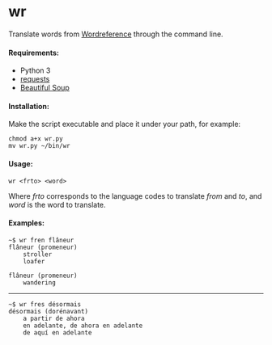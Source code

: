 # wr
Translate words from [Wordreference](http://www.wordreference.com/) through the command line. 

#### Requirements:
- Python 3
- [requests](https://pypi.python.org/pypi/requests)
- [Beautiful Soup](https://www.crummy.com/software/BeautifulSoup/)

#### Installation:

Make the script executable and place it under your path, for example:

    chmod a+x wr.py
    mv wr.py ~/bin/wr
  

#### Usage:

    wr <frto> <word>
  
Where *frto* corresponds to the language codes to translate *from* and *to*, and *word* is the word to translate.


#### Examples:

    ~$ wr fren flâneur
    flâneur (promeneur)
        stroller 
        loafer 
    
    flâneur (promeneur)
        wandering

-----

    ~$ wr fres désormais
    désormais (dorénavant)
        a partir de ahora 
        en adelante, de ahora en adelante 
        de aquí en adelante
  
  
